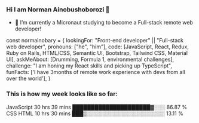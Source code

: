 ### Hi I am Norman Ainobushoborozi 👋


- 🔭 I’m currently a Micronaut studying to become a Full-stack remote web developer!

const normainobary = {
  lookingFor: "Front-end developer" || "Full-stack web developer",
  pronouns: ["he", "him"],
  code: [JavaScript, React, Redux, Ruby on Rails, HTML/CSS, Semantic UI, Bootstrap, 
  Tailwind CSS, Material UI],
  askMeAbout: [Drumming, Formula 1, environmental challenges],
  challenge: "I am honing my React skills and picking up TypeScript",
  funFacts: ['I have 3months of remote work experience with devs 
  from all over the world'],
}

### This is how my week looks like so far:

JavaScript   30 hrs 39 mins   █████████████████████▓░░░   86.87 %
CSS HTML     10 hrs 30 mins     ███▒░░░░░░░░░░░░░░░░░░░░░   13.11 %
